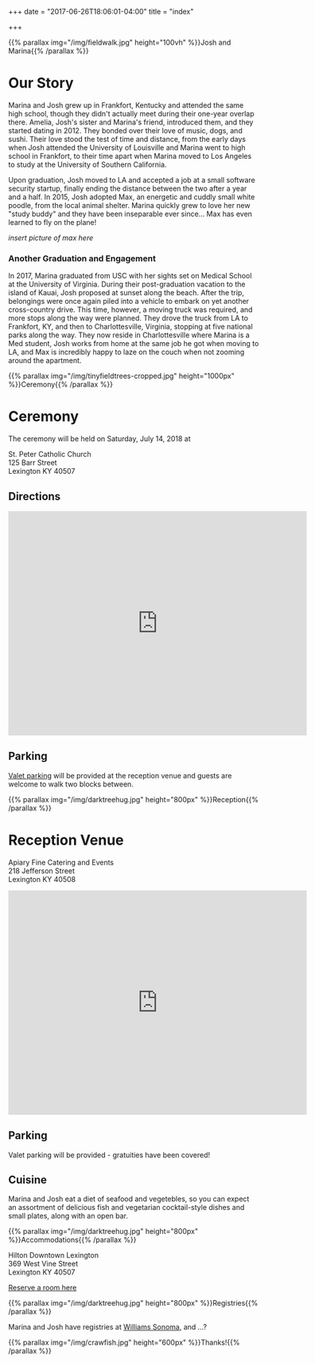 +++
date = "2017-06-26T18:06:01-04:00"
title = "index"

+++

{{% parallax img="/img/fieldwalk.jpg" height="100vh" %}}Josh and Marina{{% /parallax %}}

# Our Story

Marina and Josh grew up in Frankfort, Kentucky and attended the same high school, though they didn't
actually meet during their one-year overlap there. Amelia, Josh's sister and Marina's friend, 
introduced them, and they started dating in 2012. They bonded over their love of music, dogs, 
and sushi. Their love stood the test of time and distance, from the early days when Josh attended
the University of Louisville and Marina went to high school in Frankfort, to their time apart when
Marina moved to Los Angeles to study at the University of Southern California. 

Upon graduation, Josh moved to LA and accepted a job at a small software security startup, finally
ending the distance between the two after a year and a half. In 2015, Josh adopted Max, an energetic 
and cuddly small white poodle, from the local animal shelter. Marina quickly grew to love her new
"study buddy" and they have been inseparable ever since... Max has even learned to fly on the plane!

*insert picture of max here*

### Another Graduation and Engagement

In 2017, Marina graduated from USC with her sights set on Medical School at
the University of Virginia. During their post-graduation vacation to the
island of Kauai, Josh proposed at sunset along the beach. After the trip,
belongings were once again piled into a vehicle to embark on yet another
cross-country drive. This time, however, a moving truck was required, and
more stops along the way were planned. They drove the truck from LA to
Frankfort, KY, and then to Charlottesville, Virginia, stopping at five
national parks along the way. They now reside in Charlottesville where Marina
is a Med student, Josh works from home at the same job he got when moving to
LA, and Max is incredibly happy to laze on the couch when not zooming around
the apartment.

{{% parallax img="/img/tinyfieldtrees-cropped.jpg" height="1000px" %}}Ceremony{{% /parallax %}}

# Ceremony

The ceremony will be held on Saturday, July 14, 2018 at

St. Peter Catholic Church \
125 Barr Street \
Lexington KY 40507

## Directions

<iframe src="https://www.google.com/maps/embed?pb=!1m18!1m12!1m3!1d400530.60664174694!2d-85.12301807658032!3d38.345617417247155!2m3!1f0!2f0!3f0!3m2!1i1024!2i768!4f13.1!3m3!1m2!1s0x884244eedc8f1ba1%3A0xaa712835f2be5a3c!2sSt+Peter+Catholic+Church!5e0!3m2!1sen!2sus!4v1513542222398" width="600" height="450" frameborder="0" style="border:0; display:block; margin:0 auto;" allowfullscreen></iframe>

## Parking

[Valet parking](#parking-1) will be provided at the reception venue and guests are welcome to walk two blocks between.

{{% parallax img="/img/darktreehug.jpg" height="800px" %}}Reception{{% /parallax %}}

# Reception Venue

Apiary Fine Catering and Events \
218 Jefferson Street \
Lexington KY 40508

<iframe src="https://www.google.com/maps/embed?pb=!1m18!1m12!1m3!1d3141.700732538732!2d-84.5018726850924!3d38.05405897970958!2m3!1f0!2f0!3f0!3m2!1i1024!2i768!4f13.1!3m3!1m2!1s0x884244f318f22db7%3A0xac266a8727e41325!2sApiary+Catering+%26+Events!5e0!3m2!1sen!2sus!4v1513541571839" width="600" height="450" frameborder="0" style="border:0; display: block; margin: 0 auto;" allowfullscreen></iframe>

## Parking

Valet parking will be provided - gratuities have been covered!

## Cuisine

Marina and Josh eat a diet of seafood and vegetebles, so you can expect an
assortment of delicious fish and vegetarian cocktail-style dishes
and small plates, along with an open bar.

{{% parallax img="/img/darktreehug.jpg" height="800px" %}}Accommodations{{% /parallax %}}

Hilton Downtown Lexington \
369 West Vine Street \
Lexington KY 40507

[Reserve a room here](http://www.hilton.com/en/hi/groups/personalized/L/LEXDTHF-ROBCHA-20180713/index.jhtml?WT.mc_id=POG)

{{% parallax img="/img/darktreehug.jpg" height="800px" %}}Registries{{% /parallax %}}

Marina and Josh have registries at [Williams Sonoma](https://www.williams-sonoma.com/registry/jbz6cghzth/registry-list.html), and ...?

{{% parallax img="/img/crawfish.jpg" height="600px" %}}Thanks!{{% /parallax %}}
